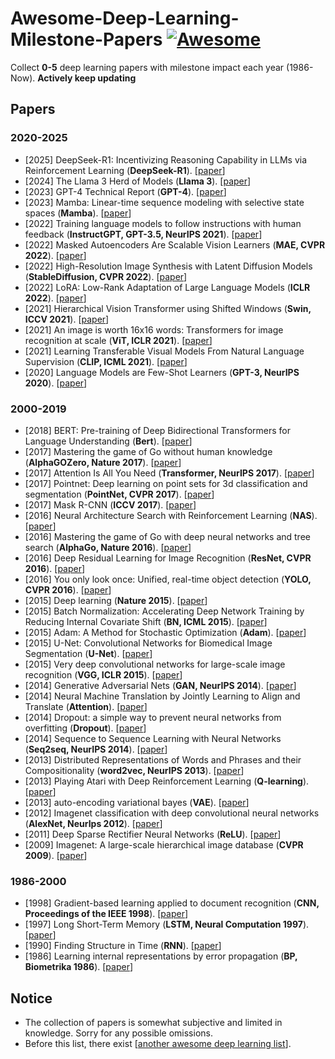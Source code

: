 # Awesome-Deep-Learning-Milestone-Papers [![Awesome](https://cdn.rawgit.com/sindresorhus/awesome/d7305f38d29fed78fa85652e3a63e154dd8e8829/media/badge.svg)](https://github.com/sindresorhus/awesome)

Collect **0-5** deep learning papers with milestone impact each year (1986-Now). **Actively keep updating**


## Papers
### 2020-2025
- [2025] DeepSeek-R1: Incentivizing Reasoning Capability in LLMs via Reinforcement Learning (**DeepSeek-R1**). [[paper](https://arxiv.org/pdf/2501.12948)]
- [2024] The Llama 3 Herd of Models (**Llama 3**). [[paper](https://arxiv.org/pdf/2407.21783)]  <!-- [2024] Gemini 1.5: Unlocking multimodal understanding across millions of tokens of context (**Gemini 1.5**). [[paper](https://arxiv.org/pdf/2403.05530)] -->
- [2023] GPT-4 Technical Report (**GPT-4**). [[paper](https://arxiv.org/pdf/2303.08774)]
- [2023] Mamba: Linear-time sequence modeling with selective state spaces (**Mamba**). [[paper](https://minjiazhang.github.io/courses/fall24-resource/Mamba.pdf)]
- [2022] Training language models to follow instructions with human feedback (**InstructGPT, GPT-3.5, NeurIPS 2021**). [[paper](https://proceedings.neurips.cc/paper_files/paper/2022/file/b1efde53be364a73914f58805a001731-Paper-Conference.pdf)]
- [2022] Masked Autoencoders Are Scalable Vision Learners (**MAE, CVPR 2022**).  [[paper](https://openaccess.thecvf.com/content/CVPR2022/papers/He_Masked_Autoencoders_Are_Scalable_Vision_Learners_CVPR_2022_paper.pdf)]
- [2022] High-Resolution Image Synthesis with Latent Diffusion Models (**StableDiffusion, CVPR 2022**). [[paper](https://openaccess.thecvf.com/content/CVPR2022/papers/Rombach_High-Resolution_Image_Synthesis_With_Latent_Diffusion_Models_CVPR_2022_paper.pdf)]
- [2022] LoRA: Low-Rank Adaptation of Large Language Models (**ICLR 2022**). [[paper](https://arxiv.org/pdf/2106.09685v1/1000)]
- [2021] Hierarchical Vision Transformer using Shifted Windows (**Swin, ICCV 2021**). [[paper](https://openaccess.thecvf.com/content/ICCV2021/papers/Liu_Swin_Transformer_Hierarchical_Vision_Transformer_Using_Shifted_Windows_ICCV_2021_paper.pdf)]
- [2021] An image is worth 16x16 words: Transformers for image recognition at scale (**ViT, ICLR 2021**). [[paper](https://arxiv.org/pdf/2010.11929)]
- [2021] Learning Transferable Visual Models From Natural Language Supervision (**CLIP, ICML 2021**). [[paper](https://proceedings.mlr.press/v139/radford21a/radford21a.pdf)]
- [2020] Language Models are Few-Shot Learners (**GPT-3, NeurIPS 2020**). [[paper](https://proceedings.neurips.cc/paper_files/paper/2020/file/1457c0d6bfcb4967418bfb8ac142f64a-Paper.pdf)]

### 2000-2019
- [2018] BERT: Pre-training of Deep Bidirectional Transformers for Language Understanding (**Bert**). [[paper](https://arxiv.org/pdf/1810.04805)]
- [2017] Mastering the game of Go without human knowledge (**AlphaGOZero, Nature 2017**). [[paper](https://www.nature.com/articles/nature24270.epdf?author_access_token=VJXbVjaSHxFoctQQ4p2k4tRgN0jAjWel9jnR3ZoTv0PVW4gB86EEpGqTRDtpIz-2rmo8-KG06gqVobU5NSCFeHILHcVFUeMsbvwS-lxjqQGg98faovwjxeTUgZAUMnRQ)]
- [2017] Attention Is All You Need (**Transformer, NeurIPS 2017**). [[paper](https://proceedings.neurips.cc/paper_files/paper/2017/file/3f5ee243547dee91fbd053c1c4a845aa-Paper.pdf)]
- [2017] Pointnet: Deep learning on point sets for 3d classification and segmentation (**PointNet, CVPR 2017**). [[paper](https://openaccess.thecvf.com/content_cvpr_2017/papers/Qi_PointNet_Deep_Learning_CVPR_2017_paper.pdf)]
- [2017] Mask R-CNN (**ICCV 2017**). [[paper](https://openaccess.thecvf.com/content_ICCV_2017/papers/He_Mask_R-CNN_ICCV_2017_paper.pdf)] 
- [2016] Neural Architecture Search with Reinforcement Learning (**NAS**). [[paper](https://arxiv.org/pdf/1611.01578)] 
- [2016] Mastering the game of Go with deep neural networks and tree search (**AlphaGo, Nature 2016**). [[paper](https://d1wqtxts1xzle7.cloudfront.net/82684593/2016_20go-libre.pdf?1648263964=&response-content-disposition=inline%3B+filename%3DMastering_the_game_of_Go_with_deep_neura.pdf&Expires=1740109551&Signature=WCGaYHwuy0~IXoJvuq5h6msbjWEBjz09nlyWff1veTS-0ZSEMuzsMAgNHa2gpg7Zn8f4FDMocDgXhkPqQqcjxFtTg-wZStEq-yUjBhcGXdBs1ugjf-YamzrIK669MOnhUnhMTqM6b700nyIVUu2vK5aQYoikt7YyTLX2dmDZfUNL~HQLaTsjxjy50KBVb5KUhUBMq5LOLueqeNcwwXA0H6JkwcFpqOjNAC8q7gwtiStO9sIysyrG-IFFAOrh3ozNOoP8NlhReoKBbA2-6Gb8mfeA156f7M9Fyb5ZiYG1bxRTb9S3M4MsD10V7qNjZQrsdcTzDRfxmvsYBt2K5jARyg__&Key-Pair-Id=APKAJLOHF5GGSLRBV4ZA)]
- [2016] Deep Residual Learning for Image Recognition (**ResNet, CVPR 2016**). [[paper](https://openaccess.thecvf.com/content_cvpr_2016/papers/He_Deep_Residual_Learning_CVPR_2016_paper.pdf)]
- [2016] You only look once: Unified, real-time object detection (**YOLO, CVPR 2016**). [[paper](https://www.cv-foundation.org/openaccess/content_cvpr_2016/papers/Redmon_You_Only_Look_CVPR_2016_paper.pdf)]
- [2015] Deep learning (**Nature 2015**). [[paper](https://hal.science/hal-04206682/document)]
- [2015] Batch Normalization: Accelerating Deep Network Training by Reducing Internal Covariate Shift (**BN, ICML 2015**). [[paper](https://proceedings.mlr.press/v37/ioffe15.pdf)]
- [2015] Adam: A Method for Stochastic Optimization (**Adam**). [[paper](https://arxiv.org/pdf/1412.6980)]
- [2015] U-Net: Convolutional Networks for Biomedical Image Segmentation (**U-Net**). [[paper](https://arxiv.org/pdf/1505.04597)] 
- [2015] Very deep convolutional networks for large-scale image recognition (**VGG, ICLR 2015**). [[paper](https://arxiv.org/pdf/1409.1556)]
- [2014] Generative Adversarial Nets (**GAN, NeurIPS 2014**). [[paper](https://proceedings.neurips.cc/paper_files/paper/2014/file/5ca3e9b122f61f8f06494c97b1afccf3-Paper.pdf)]
- [2014] Neural Machine Translation by Jointly Learning to Align and Translate (**Attention**). [[paper](https://arxiv.org/pdf/1409.0473)]
- [2014] Dropout: a simple way to prevent neural networks from overfitting (**Dropout**). [[paper](https://www.jmlr.org/papers/volume15/srivastava14a/srivastava14a.pdf)]
- [2014] Sequence to Sequence Learning with Neural Networks (**Seq2seq, NeurIPS 2014**). [[paper](https://proceedings.neurips.cc/paper/2014/file/a14ac55a4f27472c5d894ec1c3c743d2-Paper.pdf)]
- [2013] Distributed Representations of Words and Phrases and their Compositionality (**word2vec, NeurIPS 2013**). [[paper](https://proceedings.neurips.cc/paper/2013/file/9aa42b31882ec039965f3c4923ce901b-Paper.pdf)]
- [2013] Playing Atari with Deep Reinforcement Learning (**Q-learning**). [[paper](https://arxiv.org/pdf/1312.5602)]
- [2013] auto-encoding variational bayes (**VAE**). [[paper](http://web2.cs.columbia.edu/~blei/fogm/2018F/materials/KingmaWelling2013.pdf)]
- [2012] Imagenet classification with deep convolutional neural networks (**AlexNet, NeurIps 2012**). [[paper](https://proceedings.neurips.cc/paper/2012/file/c399862d3b9d6b76c8436e924a68c45b-Paper.pdf)]
- [2011] Deep Sparse Rectifier Neural Networks (**ReLU**). [[paper](https://proceedings.mlr.press/v15/glorot11a/glorot11a.pdf)]
- [2009] Imagenet: A large-scale hierarchical image database  (**CVPR 2009**). [[paper](https://hal.science/hal-03926082/document)]
### 1986-2000
- [1998] Gradient-based learning applied to document recognition (**CNN, Proceedings of the IEEE 1998**). [[paper](https://hal.science/hal-03926082/document)]
- [1997] Long Short-Term Memory (**LSTM, Neural Computation 1997**). [[paper](https://ieeexplore.ieee.org/abstract/document/6795963)]
- [1990] Finding Structure in Time (**RNN**). [[paper](https://onlinelibrary.wiley.com/doi/pdf/10.1207/s15516709cog1402_1)]
- [1986] Learning internal representations by error propagation (**BP, Biometrika 1986**). [[paper](https://www.cs.cmu.edu/~bhiksha/courses/deeplearning/Fall.2016/pdfs/Chap8_PDP86.pdf)]

## Notice
- The collection of papers is somewhat subjective and limited in knowledge. Sorry for any possible omissions.
- Before this list, there exist [[another awesome deep learning list](https://github.com/terryum/awesome-deep-learning-papers/tree/master)].
